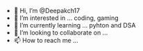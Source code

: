 - 👋 Hi, I’m @Deepakch17
- 👀 I’m interested in ... coding, gaming
- 🌱 I’m currently learning ... pyhton and DSA
- 💞️ I’m looking to collaborate on ... 
- 📫 How to reach me ... 

<!---
Deepakch17/Deepakch17 is a ✨ special ✨ repository because its `README.md` (this file) appears on your GitHub profile.
You can click the Preview link to take a look at your changes.
--->
